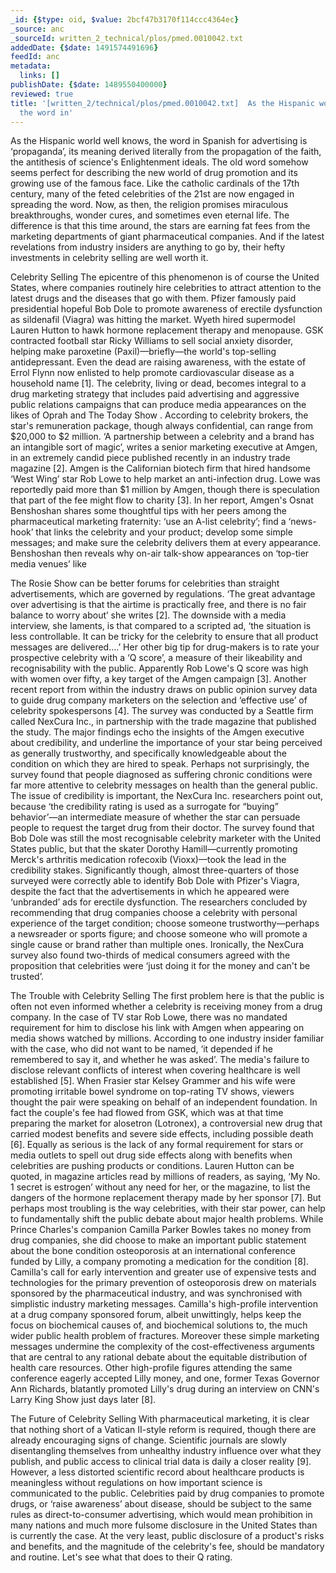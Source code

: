 ```yaml
---
_id: {$type: oid, $value: 2bcf47b3170f114ccc4364ec}
_source: anc
_sourceId: written_2_technical/plos/pmed.0010042.txt
addedDate: {$date: 1491574491696}
feedId: anc
metadata:
  links: []
publishDate: {$date: 1489550400000}
reviewed: true
title: '[written_2/technical/plos/pmed.0010042.txt]  As the Hispanic world well knows,
  the word in'
---
```

As the <ignore  id='undefined'>Hispanic</ignore> world well knows, the word in Spanish for advertising is ‘propaganda’,
its meaning derived literally from the propagation of the faith, the antithesis of
science&#x27;s Enlightenment ideals. The old word somehow seems perfect for describing the new
world of drug promotion and its growing use of the famous face. Like the catholic cardinals
of the 17th century, many of the feted celebrities of the 21st are now engaged in spreading
the word. Now, as then, the religion promises miraculous breakthroughs, wonder cures, and
sometimes even eternal life. The difference is that this time around, the stars are earning
fat fees from the marketing departments of giant pharmaceutical companies. And if the
latest revelations from industry insiders are anything to go by, their hefty investments in
celebrity selling are well worth it.


Celebrity Selling
The epicentre of this phenomenon is of course the <geo  id='6252001'>United States</geo>, where companies
routinely hire celebrities to attract attention to the latest drugs and the diseases that
go with them. Pfizer famously paid presidential hopeful Bob Dole to promote awareness of
erectile dysfunction as sildenafil (Viagra) was hitting the market. Wyeth hired supermodel
Lauren Hutton to hawk hormone replacement therapy and menopause. GSK contracted football
star Ricky Williams to sell social anxiety disorder, helping make paroxetine
(Paxil)—briefly—the world&#x27;s top-selling antidepressant. Even the dead are raising
awareness, with the estate of Errol Flynn now enlisted to help promote cardiovascular
disease as a household name [1]. The celebrity, living or dead, becomes integral to a drug
marketing strategy that includes paid advertising and aggressive public relations campaigns
that can produce media appearances on the likes of 
Oprah and 
The Today Show . According to celebrity brokers, the star&#x27;s remuneration
package, though always confidential, can range from $20,000 to $2 million.
‘A partnership between a celebrity and a brand has an intangible sort of magic’, writes
a senior marketing executive at Amgen, in an extremely candid piece published recently in
an industry trade magazine [2]. Amgen is the Californian biotech firm that hired handsome
‘West Wing’ star Rob Lowe to help market an anti-infection drug. Lowe was reportedly paid
more than $1 million by Amgen, though there is speculation that part of the fee might flow
to charity [3]. In her report, Amgen&#x27;s Osnat Benshoshan shares some thoughtful tips with
her peers among the pharmaceutical marketing fraternity: ‘use an A-list celebrity’; find a
‘news-hook’ that links the celebrity and your product; develop some simple messages; and
make sure the celebrity delivers them at every appearance.
Benshoshan then reveals why on-air talk-show appearances on ‘top-tier media venues’ like

The Rosie Show can be better forums for celebrities than straight
advertisements, which are governed by regulations. ‘The great advantage over advertising is
that the airtime is practically free, and there is no fair balance to worry about’ she
writes [2]. The downside with a media interview, she laments, is that compared to a
scripted ad, ‘the situation is less controllable. It can be tricky for the celebrity to
ensure that all product messages are delivered….’ Her other big tip for drug-makers is to
rate your prospective celebrity with a ‘Q score’, a measure of their likeability and
recognisability with the public. Apparently Rob Lowe&#x27;s Q score was high with women over
fifty, a key target of the Amgen campaign [3].
Another recent report from within the industry draws on public opinion survey data to
guide drug company marketers on the selection and ‘effective use’ of celebrity
spokespersons [4]. The survey was conducted by a <geo  id='5809844'>Seattle</geo> firm called NexCura Inc., in
partnership with the trade magazine that published the study. The major findings echo the
insights of the Amgen executive about credibility, and underline the importance of your
star being perceived as generally trustworthy, and specifically knowledgeable about the
condition on which they are hired to speak. Perhaps not surprisingly, the survey found that
people diagnosed as suffering chronic conditions were far more attentive to celebrity
messages on health than the general public.
The issue of credibility is important, the NexCura Inc. researchers point out, because
‘the credibility rating is used as a surrogate for “buying” behavior’—an intermediate
measure of whether the star can persuade people to request the target drug from their
doctor. The survey found that Bob Dole was still the most recognisable celebrity marketer
with the <geo  id='6252001'>United States</geo> public, but that the skater Dorothy Hamill—currently promoting
Merck&#x27;s arthritis medication rofecoxib (Vioxx)—took the lead in the credibility stakes.
Significantly though, almost three-quarters of those surveyed were correctly able to
identify Bob Dole with Pfizer&#x27;s Viagra, despite the fact that the advertisements in which
he appeared were ‘unbranded’ ads for erectile dysfunction. The researchers concluded by
recommending that drug companies choose a celebrity with personal experience of the target
condition; choose someone trustworthy—perhaps a newsreader or sports figure; and choose
someone who will promote a single cause or brand rather than multiple ones.
Ironically, the NexCura survey also found two-thirds of medical consumers agreed with
the proposition that celebrities were ‘just doing it for the money and can&#x27;t be
trusted’.


The Trouble with Celebrity Selling
The first problem here is that the public is often not even informed whether a celebrity
is receiving money from a drug company. In the case of TV star Rob Lowe, there was no
mandated requirement for him to disclose his link with Amgen when appearing on media shows
watched by millions. According to one industry insider familiar with the case, who did not
want to be named, ‘it depended if he remembered to say it, and whether he was asked’. The
media&#x27;s failure to disclose relevant conflicts of interest when covering healthcare is well
established [5]. When 
Frasier star Kelsey Grammer and his wife were promoting irritable bowel
syndrome on top-rating TV shows, viewers thought the pair were speaking on behalf of an
independent foundation. In fact the couple&#x27;s fee had flowed from GSK, which was at that
time preparing the market for alosetron (Lotronex), a controversial new drug that carried
modest benefits and severe side effects, including possible death [6].
Equally as serious is the lack of any formal requirement for stars or media outlets to
spell out drug side effects along with benefits when celebrities are pushing products or
conditions. Lauren Hutton can be quoted, in magazine articles read by millions of readers,
as saying, ‘My No. 1 secret is estrogen’ without any need for her, or the magazine, to list
the dangers of the hormone replacement therapy made by her sponsor [7]. But perhaps most
troubling is the way celebrities, with their star power, can help to fundamentally shift
the public debate about major health problems.
While Prince Charles&#x27;s companion Camilla Parker Bowles takes no money from drug
companies, she did choose to make an important public statement about the bone condition
osteoporosis at an international conference funded by Lilly, a company promoting a
medication for the condition [8]. Camilla&#x27;s call for early intervention and greater use of
expensive tests and technologies for the primary prevention of osteoporosis drew on
materials sponsored by the pharmaceutical industry, and was synchronised with simplistic
industry marketing messages. Camilla&#x27;s high-profile intervention at a drug company
sponsored forum, albeit unwittingly, helps keep the focus on biochemical causes of, and
biochemical solutions to, the much wider public health problem of fractures. Moreover these
simple marketing messages undermine the complexity of the cost-effectiveness arguments that
are central to any rational debate about the equitable distribution of health care
resources. Other high-profile figures attending the same conference eagerly accepted Lilly
money, and one, former <geo  id='4736286'>Texas</geo> Governor Ann Richards, blatantly promoted Lilly&#x27;s drug during
an interview on CNN&#x27;s Larry King Show just days later [8].


The Future of Celebrity Selling
With pharmaceutical marketing, it is clear that nothing short of a Vatican II-style
reform is required, though there are already encouraging signs of change. Scientific
journals are slowly disentangling themselves from unhealthy industry influence over what
they publish, and public access to clinical trial data is daily a closer reality [9].
However, a less distorted scientific record about healthcare products is meaningless
without regulations on how important science is communicated to the public. Celebrities
paid by drug companies to promote drugs, or ‘raise awareness’ about disease, should be
subject to the same rules as direct-to-consumer advertising, which would mean prohibition
in many nations and much more fulsome disclosure in the <geo  id='6252001'>United States</geo> than is currently the
case. At the very least, public disclosure of a product&#x27;s risks and benefits, and the
magnitude of the celebrity&#x27;s fee, should be mandatory and routine. Let&#x27;s see what that does
to their Q rating.